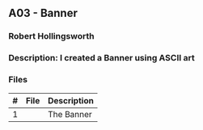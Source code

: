 ## A03 - Banner
### Robert Hollingsworth
### Description: I created a Banner using ASCII art

### Files

|   #   | File            | Description                                        |
| :---: | --------------- | -------------------------------------------------- |
|   1   |                 | The Banner     |
